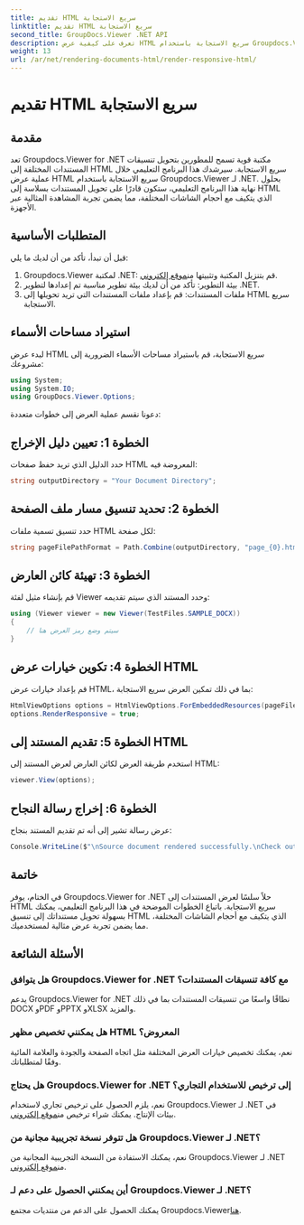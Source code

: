 ```yaml
---
title: تقديم HTML سريع الاستجابة
linktitle: تقديم HTML سريع الاستجابة
second_title: GroupDocs.Viewer .NET API
description: تعرف على كيفية عرض HTML سريع الاستجابة باستخدام Groupdocs.Viewer لـ .NET، مما يضمن تجربة المشاهدة المثالية عبر الأجهزة.
weight: 13
url: /ar/net/rendering-documents-html/render-responsive-html/
---
```


# تقديم HTML سريع الاستجابة

## مقدمة
تعد Groupdocs.Viewer for .NET مكتبة قوية تسمح للمطورين بتحويل تنسيقات المستندات المختلفة إلى HTML سريع الاستجابة. سيرشدك هذا البرنامج التعليمي خلال عملية عرض HTML سريع الاستجابة باستخدام Groupdocs.Viewer لـ .NET. بحلول نهاية هذا البرنامج التعليمي، ستكون قادرًا على تحويل المستندات بسلاسة إلى HTML الذي يتكيف مع أحجام الشاشات المختلفة، مما يضمن تجربة المشاهدة المثالية عبر الأجهزة.
## المتطلبات الأساسية
قبل أن تبدأ، تأكد من أن لديك ما يلي:
1.  Groupdocs.Viewer لمكتبة .NET: قم بتنزيل المكتبة وتثبيتها من[موقع إلكتروني](https://releases.groupdocs.com/viewer/net/).
2. بيئة التطوير: تأكد من أن لديك بيئة تطوير مناسبة تم إعدادها لتطوير .NET.
3. ملفات المستندات: قم بإعداد ملفات المستندات التي تريد تحويلها إلى HTML سريع الاستجابة.

## استيراد مساحات الأسماء
لبدء عرض HTML سريع الاستجابة، قم باستيراد مساحات الأسماء الضرورية إلى مشروعك:
```csharp
using System;
using System.IO;
using GroupDocs.Viewer.Options;
```

دعونا نقسم عملية العرض إلى خطوات متعددة:
## الخطوة 1: تعيين دليل الإخراج
حدد الدليل الذي تريد حفظ صفحات HTML المعروضة فيه:
```csharp
string outputDirectory = "Your Document Directory";
```
## الخطوة 2: تحديد تنسيق مسار ملف الصفحة
حدد تنسيق تسمية ملفات HTML لكل صفحة:
```csharp
string pageFilePathFormat = Path.Combine(outputDirectory, "page_{0}.html");
```
## الخطوة 3: تهيئة كائن العارض
قم بإنشاء مثيل لفئة Viewer وحدد المستند الذي سيتم تقديمه:
```csharp
using (Viewer viewer = new Viewer(TestFiles.SAMPLE_DOCX))
{
    // سيتم وضع رمز العرض هنا
}
```
## الخطوة 4: تكوين خيارات عرض HTML
قم بإعداد خيارات عرض HTML، بما في ذلك تمكين العرض سريع الاستجابة:
```csharp
HtmlViewOptions options = HtmlViewOptions.ForEmbeddedResources(pageFilePathFormat);
options.RenderResponsive = true;
```
## الخطوة 5: تقديم المستند إلى HTML
استخدم طريقة العرض لكائن العارض لعرض المستند إلى HTML:
```csharp
viewer.View(options);
```
## الخطوة 6: إخراج رسالة النجاح
عرض رسالة تشير إلى أنه تم تقديم المستند بنجاح:
```csharp
Console.WriteLine($"\nSource document rendered successfully.\nCheck output in {outputDirectory}.");
```

## خاتمة
في الختام، يوفر Groupdocs.Viewer for .NET حلاً سلسًا لعرض المستندات إلى HTML سريع الاستجابة. باتباع الخطوات الموضحة في هذا البرنامج التعليمي، يمكنك بسهولة تحويل مستنداتك إلى تنسيق HTML الذي يتكيف مع أحجام الشاشات المختلفة، مما يضمن تجربة عرض مثالية لمستخدميك.
## الأسئلة الشائعة
### هل يتوافق Groupdocs.Viewer for .NET مع كافة تنسيقات المستندات؟
يدعم Groupdocs.Viewer for .NET نطاقًا واسعًا من تنسيقات المستندات بما في ذلك DOCX وPDF وPPTX وXLSX والمزيد.
### هل يمكنني تخصيص مظهر HTML المعروض؟
نعم، يمكنك تخصيص خيارات العرض المختلفة مثل اتجاه الصفحة والجودة والعلامة المائية وفقًا لمتطلباتك.
### هل يحتاج Groupdocs.Viewer for .NET إلى ترخيص للاستخدام التجاري؟
 نعم، يلزم الحصول على ترخيص تجاري لاستخدام Groupdocs.Viewer لـ .NET في بيئات الإنتاج. يمكنك شراء ترخيص من[موقع إلكتروني](https://purchase.groupdocs.com/buy).
### هل تتوفر نسخة تجريبية مجانية من Groupdocs.Viewer لـ .NET؟
 نعم، يمكنك الاستفادة من النسخة التجريبية المجانية من Groupdocs.Viewer لـ .NET من[موقع إلكتروني](https://releases.groupdocs.com/).
### أين يمكنني الحصول على دعم لـ Groupdocs.Viewer لـ .NET؟
يمكنك الحصول على الدعم من منتديات مجتمع Groupdocs.Viewer[هنا](https://forum.groupdocs.com/c/viewer/9).